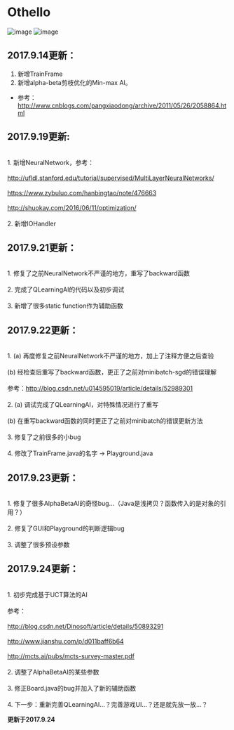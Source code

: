 # Othello

![image](https://github.com/qiaofengmarco/JavaOthello/raw/master/d1.png)
![image](https://github.com/qiaofengmarco/JavaOthello/raw/master/d2.png)

## 2017.9.14更新：
 1. 新增TrainFrame 
 2. 新增alpha-beta剪枝优化的Min-max AI。
 - 参考：http://www.cnblogs.com/pangxiaodong/archive/2011/05/26/2058864.html

## 2017.9.19更新:
<br>1. 新增NeuralNetwork，参考：<br/>
   <br>http://ufldl.stanford.edu/tutorial/supervised/MultiLayerNeuralNetworks/<br/>
   <br>https://www.zybuluo.com/hanbingtao/note/476663 <br/>
   <br>http://shuokay.com/2016/06/11/optimization/ <br/>
<br>2. 新增IOHandler

## 2017.9.21更新：
<br>1. 修复了之前NeuralNetwork不严谨的地方，重写了backward函数<br/>
<br>2. 完成了QLearningAI的代码以及初步调试<br/>
<br>3. 新增了很多static function作为辅助函数<br/>

## 2017.9.22更新：
<br>1. (a) 再度修复之前NeuralNetwork不严谨的地方，加上了注释方便之后查验<br/>
   <br>(b) 经检查后重写了backward函数，更正了之前对minibatch-sgd的错误理解<br/>
   <br>参考：http://blog.csdn.net/u014595019/article/details/52989301<br/>
<br>2. (a) 调试完成了QLearningAI，对特殊情况进行了重写<br/>
   <br>(b) 在重写backward函数的同时更正了之前对minibatch的错误更新方法<br/>
<br>3. 修复了之前很多的小bug<br/>
<br>4. 修改了TrainFrame.java的名字 -> Playground.java<br/>

## 2017.9.23更新：
<br>1. 修复了很多AlphaBetaAI的奇怪bug...（Java是浅拷贝？函数传入的是对象的引用？）<br/>
<br>2. 修复了GUI和Playground的判断逻辑bug<br/>
<br>3. 调整了很多预设参数<br/>

## 2017.9.24更新：
<br>1. 初步完成基于UCT算法的AI<br/>
   <br>参考：<br/>
   <br>http://blog.csdn.net/Dinosoft/article/details/50893291<br/>
   <br>http://www.jianshu.com/p/d011baff6b64<br/>
   <br>http://mcts.ai/pubs/mcts-survey-master.pdf<br/>
<br>2. 调整了AlphaBetaAI的某些参数<br/>
<br>3. 修正Board.java的bug并加入了新的辅助函数<br/>
<br>4. 下一步：重新完善QLearningAI...？完善游戏UI...？还是就先放一放...？<br/>

**更新于2017.9.24**
